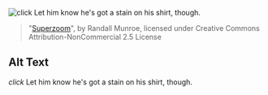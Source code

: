 ![*click* Let him know he's got a stain on his shirt, though.](https://imgs.xkcd.com/comics/superzoom.png)
> "[Superzoom](https://xkcd.com/1719/)", by Randall Munroe, licensed under Creative Commons Attribution-NonCommercial 2.5 License

## Alt Text
*click* Let him know he's got a stain on his shirt, though.
